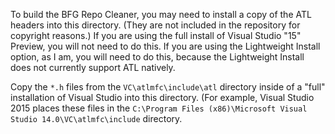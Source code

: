 To build the BFG Repo Cleaner, you may need to install a copy of the
ATL headers into this directory. (They are not included in the repository
for copyright reasons.) If you are using the full install of Visual
Studio "15" Preview, you will not need to do this. If you are using
the Lightweight Install option, as I am, you will need to do this,
because the Lightweight Install does not currently support ATL natively.

Copy the `*.h` files from the `VC\atlmfc\include\atl` directory inside
of a "full" installation of Visual Studio into this directory. (For example,
Visual Studio 2015 places these files in the `C:\Program Files (x86)\Microsoft Visual Studio 14.0\VC\atlmfc\include`
directory.

